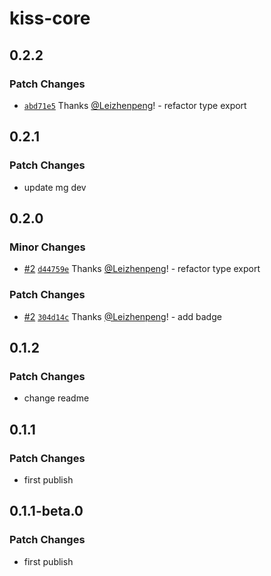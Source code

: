 # kiss-core

## 0.2.2

### Patch Changes

-   [`abd71e5`](https://github.com/Leizhenpeng/design-toolkit-cn/commit/abd71e5d39a2685d67f540ada5a86ebc25a6db4a) Thanks [@Leizhenpeng](https://github.com/Leizhenpeng)! - refactor type export

## 0.2.1

### Patch Changes

-   update mg dev

## 0.2.0

### Minor Changes

-   [#2](https://github.com/Leizhenpeng/design-toolkit-cn/pull/2) [`d44759e`](https://github.com/Leizhenpeng/design-toolkit-cn/commit/d44759e386cdda424e0154f9deb62dec557d5a21) Thanks [@Leizhenpeng](https://github.com/Leizhenpeng)! - refactor type export

### Patch Changes

-   [#2](https://github.com/Leizhenpeng/design-toolkit-cn/pull/2) [`304d14c`](https://github.com/Leizhenpeng/design-toolkit-cn/commit/304d14c8eb09fc94607b51e904624922b155571d) Thanks [@Leizhenpeng](https://github.com/Leizhenpeng)! - add badge

## 0.1.2

### Patch Changes

-   change readme

## 0.1.1

### Patch Changes

-   first publish

## 0.1.1-beta.0

### Patch Changes

-   first publish
